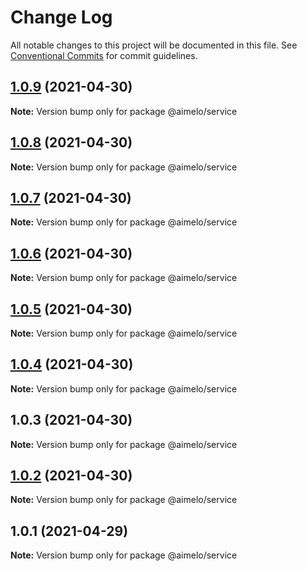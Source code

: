 # Change Log

All notable changes to this project will be documented in this file.
See [Conventional Commits](https://conventionalcommits.org) for commit guidelines.

## [1.0.9](https://github.com/aimelo-io/aimelo-nestjs/compare/@aimelo/service@1.0.8...@aimelo/service@1.0.9) (2021-04-30)

**Note:** Version bump only for package @aimelo/service





## [1.0.8](https://github.com/aimelo-io/aimelo-nestjs/compare/@aimelo/service@1.0.7...@aimelo/service@1.0.8) (2021-04-30)

**Note:** Version bump only for package @aimelo/service





## [1.0.7](https://github.com/aimelo-io/aimelo-nestjs/compare/@aimelo/service@1.0.6...@aimelo/service@1.0.7) (2021-04-30)

**Note:** Version bump only for package @aimelo/service





## [1.0.6](https://github.com/aimelo-io/aimelo-nestjs/compare/@aimelo/service@1.0.5...@aimelo/service@1.0.6) (2021-04-30)

**Note:** Version bump only for package @aimelo/service





## [1.0.5](https://github.com/aimelo-io/aimelo-nestjs/compare/@aimelo/service@1.0.4...@aimelo/service@1.0.5) (2021-04-30)

**Note:** Version bump only for package @aimelo/service





## [1.0.4](https://github.com/aimelo-io/aimelo-nestjs/compare/@aimelo/service@1.0.3...@aimelo/service@1.0.4) (2021-04-30)

**Note:** Version bump only for package @aimelo/service





## 1.0.3 (2021-04-30)

**Note:** Version bump only for package @aimelo/service





## [1.0.2](https://github.com/aimelo-io/aimelo-nestjs/compare/@aimelo/service@1.0.1...@aimelo/service@1.0.2) (2021-04-30)

**Note:** Version bump only for package @aimelo/service





## 1.0.1 (2021-04-29)

**Note:** Version bump only for package @aimelo/service
